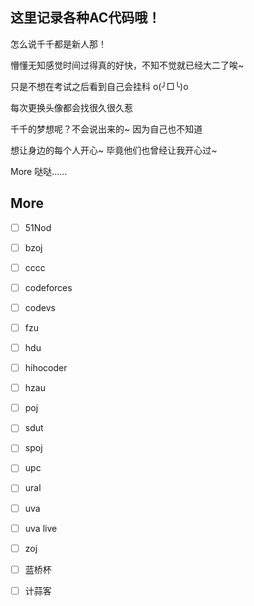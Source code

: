 ## 这里记录各种AC代码哦！

怎么说千千都是新人那！

懵懂无知感觉时间过得真的好快，不知不觉就已经大二了唉~

只是不想在考试之后看到自己会挂科 o(╯□╰)o

每次更换头像都会找很久很久惹

千千的梦想呢？不会说出来的~ 因为自己也不知道

想让身边的每个人开心~ 毕竟他们也曾经让我开心过~

More 哒哒……



## More

- [ ] 51Nod
- [ ] bzoj
- [ ] cccc
- [ ] codeforces
- [ ] codevs
- [ ] fzu
- [ ] hdu
- [ ] hihocoder
- [ ] hzau
- [ ] poj
- [ ] sdut
- [ ] spoj
- [ ] upc
- [ ] ural
- [ ] uva
- [ ] uva live
- [ ] zoj
- [ ] 蓝桥杯
- [ ] 计蒜客


